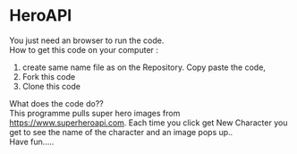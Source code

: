 # HeroAPI 
You just need an browser to run the code.   
How to get this code on your computer :   
   1. create same name file as on the Repository.  Copy paste the code, 
   2. Fork this code 
   3. Clone this code
   
What does the code do??     
This programme pulls super hero images from https://www.superheroapi.com. Each time you click get New Character you get to see the name of the character and an image pops up..        
Have fun..... 
